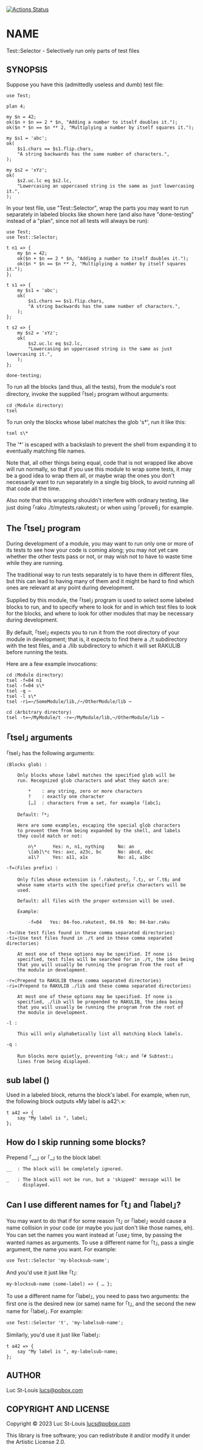 [![Actions Status](https://github.com/lucs/Test-Selector/actions/workflows/test.yml/badge.svg)](https://github.com/lucs/Test-Selector/actions)

NAME
====

Test::Selector - Selectively run only parts of test files

SYNOPSIS
--------

Suppose you have this (admittedly useless and dumb) test file:

    use Test;

    plan 4;

    my $n = 42;
    ok($n + $n == 2 * $n, "Adding a number to itself doubles it.");
    ok($n * $n == $n ** 2, "Multiplying a number by itself squares it.");

    my $s1 = 'abc';
    ok(
        $s1.chars == $s1.flip.chars,
        "A string backwards has the same number of characters.",
    );

    my $s2 = 'xYz';
    ok(
        $s2.uc.lc eq $s2.lc,
        "Lowercasing an uppercased string is the same as just lowercasing it.",
    );

In your test file, use "Test::Selector", wrap the parts you may want to run separately in labeled blocks like shown here (and also have "done-testing" instead of a "plan", since not all tests will always be run):

    use Test;
    use Test::Selector;

    t n1 => {
        my $n = 42;
        ok($n + $n == 2 * $n, "Adding a number to itself doubles it.");
        ok($n * $n == $n ** 2, "Multiplying a number by itself squares it.");
    };

    t s1 => {
        my $s1 = 'abc';
        ok(
            $s1.chars == $s1.flip.chars,
            "A string backwards has the same number of characters.",
        );
    };

    t s2 => {
        my $s2 = 'xYz';
        ok(
            $s2.uc.lc eq $s2.lc,
            "Lowercasing an uppercased string is the same as just lowercasing it.",
        );
    };

    done-testing;

To run all the blocks (and thus, all the tests), from the module's root directory, invoke the supplied ｢tsel｣ program without arguments:

    cd ⟨Module directory⟩
    tsel

To run only the blocks whose label matches the glob 's*', run it like this:

    tsel s\*

The '*' is escaped with a backslash to prevent the shell from expanding it to eventually matching file names.

Note that, all other things being equal, code that is not wrapped like above will run normally, so that if you use this module to wrap some tests, it may be a good idea to wrap them all, or maybe wrap the ones you don't necessarily want to run separately in a single big block, to avoid running all that code all the time.

Also note that this wrapping shouldn't interfere with ordinary testing, like just doing ｢raku ./t/mytests.rakutest｣ or when using ｢prove6｣ for example.

The ｢tsel｣ program
------------------

During development of a module, you may want to run only one or more of its tests to see how your code is coming along; you may not yet care whether the other tests pass or not, or may wish not to have to waste time while they are running.

The traditional way to run tests separately is to have them in different files, but this can lead to having many of them and it might be hard to find which ones are relevant at any point during development.

Supplied by this module, the ｢tsel｣ program is used to select some labeled blocks to run, and to specify where to look for and in which test files to look for the blocks, and where to look for other modules that may be necessary during development.

By default, ｢tsel｣ expects you to run it from the root directory of your module in development; that is, it expects to find there a ./t subdirectory with the test files, and a ./lib subdirectory to which it will set RAKULIB before running the tests.

Here are a few example invocations:

    cd ⟨Module directory⟩
    tsel -f=04 n1
    tsel -f=04 s\*
    tsel -q ⋯
    tsel -l s\*
    tsel -ri=⋯/SomeModule/lib,/⋯/OtherModule/lib ⋯

    cd ⟨Arbitrary directory⟩
    tsel -t=⋯/MyModule/t -r=⋯/MyModule/lib,⋯/OtherModule/lib ⋯

｢tsel｣ arguments
----------------

｢tsel｣ has the following arguments:

    ⟨Blocks glob⟩ :

        Only blocks whose label matches the specified glob will be
        run. Recognized glob characters and what they match are:

            *    : any string, zero or more characters
            ?    : exactly one character
            […]  : characters from a set, for example ｢[abc]｣

        Default: ｢*｣

        Here are some examples, escaping the special glob characters
        to prevent them from being expanded by the shell, and labels
        they could match or not:

            n\*      Yes: n, n1, nything     No: an
            \[ab]\*c Yes: axc, a23c, bc      No: abcd, ebc
            a1\?     Yes: a11, a1x           No: a1, a1bc

    -f=⟨Files prefix⟩ :

        Only files whose extension is ｢.rakutest｣, ｢.t｣, or ｢.t6｣ and
        whose name starts with the specified prefix characters will be
        used.

        Default: all files with the proper extension will be used.

        Example:

            -f=04   Yes: 04-foo.rakutest, 04.t6  No: 04-bar.raku

    -t=⟨Use test files found in these comma separated directories⟩
    -ti=⟨Use test files found in ./t and in these comma separated directories⟩

        At most one of these options may be specified. If none is
        specified, test files will be searched for in ./t, the idea being
        that you will usually be running the program from the root of
        the module in development.

    -r=⟨Prepend to RAKULIB these comma separated directories⟩
    -ri=⟨Prepend to RAKULIB ./lib and these comma separated directories⟩

        At most one of these options may be specified. If none is
        specified, ./lib will be prepended to RAKULIB, the idea being
        that you will usually be running the program from the root of
        the module in development.

    -l :

        This will only alphabetically list all matching block labels.

    -q :

        Run blocks more quietly, preventing ｢ok:｣ and ｢# Subtest:｣
        lines from being displayed.

sub label ()
------------

Used in a labeled block, returns the block's label. For example, when run, the following block outputs «My label is a42␤»:

    t a42 => {
        say "My label is ", label;
    };

How do I skip running some blocks?
----------------------------------

Prepend ｢__｣ or ｢_｣ to the block label:

    __  : The block will be completely ignored.

    _   : The block will not be run, but a 'skipped' message will be
          displayed.

Can I use different names for ｢t｣ and ｢label｣?
----------------------------------------------

You may want to do that if for some reason ｢t｣ or ｢label｣ would cause a name collision in your code (or maybe you just don't like those names, eh). You can set the names you want instead at ｢use｣ time, by passing the wanted names as arguments. To use a different name for ｢t｣, pass a single argument, the name you want. For example:

    use Test::Selector 'my-blocksub-name';

And you'd use it just like ｢t｣:

    my-blocksub-name ⟨some-label⟩ => { … };

To use a different name for ｢label｣, you need to pass two arguments: the first one is the desired new (or same) name for ｢t｣, and the second the new name for ｢label｣. For example:

    use Test::Selector 't', 'my-labelsub-name';

Similarly, you'd use it just like ｢label｣:

    t a42 => {
        say "My label is ", my-labelsub-name;
    };

AUTHOR
------

Luc St-Louis <lucs@pobox.com>

COPYRIGHT AND LICENSE
---------------------

Copyright © 2023 Luc St-Louis <lucs@pobox.com>

This library is free software; you can redistribute it and/or modify it under the Artistic License 2.0.

